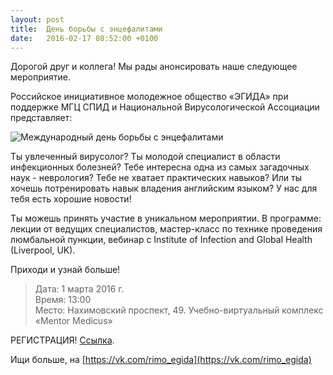 ```yaml
---
layout: post
title:  День борьбы с энцефалитами
date:   2016-02-17 08:52:00 +0100
---
```


Дорогой друг и коллега! Мы рады анонсировать наше следующее мероприятие.

Российское инициативное молодежное общество «ЭГИДА» при поддержке МГЦ СПИД и Национальной Вирусологической Ассоциации представляет:

![Международный день борьбы с энцефалитами](https://dl.dropboxusercontent.com/u/3599809/egida/events/fight_encephalitis.jpg)

Ты увлеченный вирусолог? Ты молодой специалист в области инфекционных болезней? Тебе интересна одна из самых загадочных наук - неврология? Тебе не хватает практических навыков? Или ты хочешь потренировать навык владения английским языком? У нас для тебя есть хорошие новости!

<!--more-->

Ты можешь принять участие в уникальном мероприятии. В программе: лекции от ведущих специалистов, мастер-класс по технике проведения люмбальной пункции, вебинар с Institute of Infection and Global Health (Liverpool, UK).

Приходи и узнай больше!

> Дата: 1 марта 2016 г.<br/>
Время: 13:00<br/>
Место: Нахимовский проспект, 49. Учебно-виртуальный комплекс «Mentor Medicus»

РЕГИСТРАЦИЯ! [Ссылка](http://goo.gl/forms/M1V70w1gbi).

Ищи больше, на [https://vk.com/rimo_egida](https://vk.com/rimo_egida)
